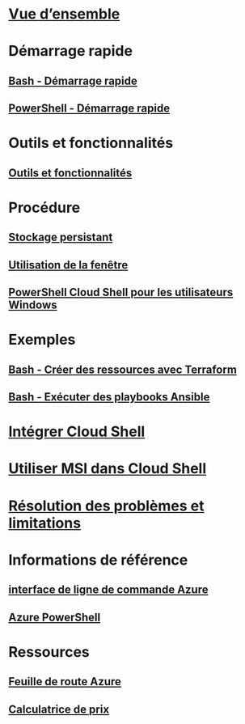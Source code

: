 # [Vue d’ensemble](overview.md)

# Démarrage rapide
## [Bash - Démarrage rapide](quickstart.md)
## [PowerShell - Démarrage rapide](quickstart-powershell.md)

# Outils et fonctionnalités
## [Outils et fonctionnalités](features.md)

# Procédure
## [Stockage persistant](persisting-shell-storage.md)
## [Utilisation de la fenêtre](using-the-shell-window.md)
## [PowerShell Cloud Shell pour les utilisateurs Windows](cloud-shell-windows-users.md)

# Exemples
## [Bash - Créer des ressources avec Terraform](example-terraform-bash.md)
## [Bash - Exécuter des playbooks Ansible](../ansible/ansible-run-playbook-in-cloudshell.md)

# [Intégrer Cloud Shell](embed-cloud-shell.md)
# [Utiliser MSI dans Cloud Shell](msi-authorization.md)

# [Résolution des problèmes et limitations](troubleshooting.md)

# Informations de référence
## [interface de ligne de commande Azure](/cli/azure)
## [Azure PowerShell](/powershell/azure)

# Ressources
## [Feuille de route Azure](https://azure.microsoft.com/roadmap/?category=monitoring-management)
## [Calculatrice de prix](https://azure.microsoft.com/pricing/calculator/)
